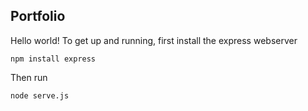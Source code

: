 Portfolio
----------------

Hello world! To get up and running, first install the express webserver

```
npm install express
```

Then run 

```
node serve.js
```
